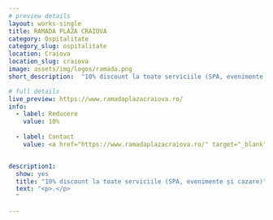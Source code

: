 ```yaml
---
# preview details
layout: works-single
title: RAMADA PLAZA CRAIOVA
category: Ospitalitate
category_slug: ospitalitate
location: Craiova
location_slug: craiova
image: assets/img/logos/ramada.png
short_description:  "10% discount la toate serviciile (SPA, evenimente și cazare)"

# full details
live_preview: https://www.ramadaplazacraiova.ro/
info:
  - label: Reducere
    value: 10% 
    
  - label: Contact
    value: <a href="https://www.ramadaplazacraiova.ro/" target="_blank">Website</a>


description1:
  show: yes
  title: "10% discount la toate serviciile (SPA, evenimente și cazare)"
  text: "<p>.</p>
  "

---
```

